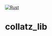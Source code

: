 [![Rust](https://github.com/CityBear3/collatz_lib/actions/workflows/rust.yml/badge.svg)](https://github.com/CityBear3/collatz_lib/actions/workflows/rust.yml)
# collatz_lib